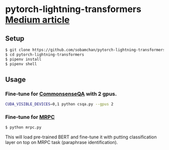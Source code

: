 # pytorch-lightning-transformers [Medium article](https://towardsdatascience.com/how-to-fine-tune-bert-with-pytorch-lightning-ba3ad2f928d2)

## Setup
```bash
$ git clone https://github.com/sobamchan/pytorch-lightning-transformers.git
$ cd pytorch-lightning-transformers
$ pipenv install
$ pipenv shell
```

## Usage

### Fine-tune for [CommonsenseQA](https://www.tau-nlp.org/commonsenseqa) with 2 gpus.
```bash
CUDA_VISIBLE_DEVICES=0,1 python csqa.py --gpus 2
```

### Fine-tune for [MRPC](https://www.microsoft.com/en-us/download/details.aspx?id=52398)
```bash
$ python mrpc.py
```
This will load pre-trained BERT and fine-tune it with putting classification layer on top on MRPC task (paraphrase identification).
